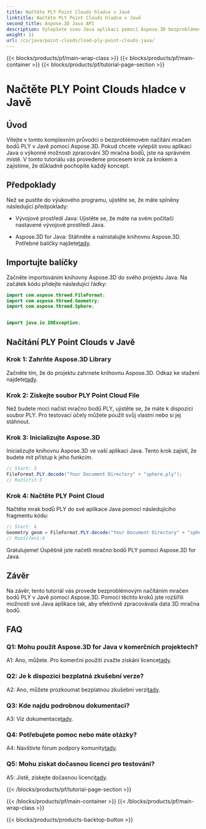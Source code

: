 ```yaml
---
title: Načtěte PLY Point Clouds hladce v Javě
linktitle: Načtěte PLY Point Clouds hladce v Javě
second_title: Aspose.3D Java API
description: Vylepšete svou Java aplikaci pomocí Aspose.3D bezproblémového načítání mračna bodů PLY. Podrobný průvodce, často kladené dotazy a podpora.
weight: 11
url: /cs/java/point-clouds/load-ply-point-clouds-java/
---
```


{{< blocks/products/pf/main-wrap-class >}}
{{< blocks/products/pf/main-container >}}
{{< blocks/products/pf/tutorial-page-section >}}

# Načtěte PLY Point Clouds hladce v Javě

## Úvod

Vítejte v tomto komplexním průvodci o bezproblémovém načítání mračen bodů PLY v Javě pomocí Aspose.3D. Pokud chcete vylepšit svou aplikaci Java o výkonné možnosti zpracování 3D mračna bodů, jste na správném místě. V tomto tutoriálu vás provedeme procesem krok za krokem a zajistíme, že důkladně pochopíte každý koncept.

## Předpoklady

Než se pustíte do výukového programu, ujistěte se, že máte splněny následující předpoklady:

- Vývojové prostředí Java: Ujistěte se, že máte na svém počítači nastavené vývojové prostředí Java.

-  Aspose.3D for Java: Stáhněte a nainstalujte knihovnu Aspose.3D. Potřebné balíčky najdete[tady](https://releases.aspose.com/3d/java/).

## Importujte balíčky

Začněte importováním knihovny Aspose.3D do svého projektu Java. Na začátek kódu přidejte následující řádky:

```java
import com.aspose.threed.FileFormat;
import com.aspose.threed.Geometry;
import com.aspose.threed.Sphere;


import java.io.IOException;
```

## Načítání PLY Point Clouds v Javě

### Krok 1: Zahrňte Aspose.3D Library

 Začněte tím, že do projektu zahrnete knihovnu Aspose.3D. Odkaz ke stažení najdete[tady](https://releases.aspose.com/3d/java/).

### Krok 2: Získejte soubor PLY Point Cloud File

Než budete moci načíst mračno bodů PLY, ujistěte se, že máte k dispozici soubor PLY. Pro testovací účely můžete použít svůj vlastní nebo si jej stáhnout.

### Krok 3: Inicializujte Aspose.3D

Inicializujte knihovnu Aspose.3D ve vaší aplikaci Java. Tento krok zajistí, že budete mít přístup k jeho funkcím.

```java
// Start: 3
FileFormat.PLY.decode("Your Document Directory" + "sphere.ply");
// Rozšířit:3
```

### Krok 4: Načtěte PLY Point Cloud

Načtěte mrak bodů PLY do své aplikace Java pomocí následujícího fragmentu kódu:

```java
// Start: 4
Geometry geom = FileFormat.PLY.decode("Your Document Directory" + "sphere.ply");
// Rozšíření:4
```

Gratulujeme! Úspěšně jste načetli mračno bodů PLY pomocí Aspose.3D for Java.

## Závěr

Na závěr, tento tutoriál vás provede bezproblémovým načítáním mračen bodů PLY v Javě pomocí Aspose.3D. Pomocí těchto kroků jste rozšířili možnosti své Java aplikace tak, aby efektivně zpracovávala data 3D mračna bodů.

## FAQ

### Q1: Mohu použít Aspose.3D for Java v komerčních projektech?

 A1: Ano, můžete. Pro komerční použití zvažte získání licence[tady](https://purchase.aspose.com/buy).

### Q2: Je k dispozici bezplatná zkušební verze?

 A2: Ano, můžete prozkoumat bezplatnou zkušební verzi[tady](https://releases.aspose.com/).

### Q3: Kde najdu podrobnou dokumentaci?

A3: Viz dokumentace[tady](https://reference.aspose.com/3d/java/).

### Q4: Potřebujete pomoc nebo máte otázky?

 A4: Navštivte fórum podpory komunity[tady](https://forum.aspose.com/c/3d/18).

### Q5: Mohu získat dočasnou licenci pro testování?

 A5: Jistě, získejte dočasnou licenci[tady](https://purchase.aspose.com/temporary-license/).

{{< /blocks/products/pf/tutorial-page-section >}}

{{< /blocks/products/pf/main-container >}}
{{< /blocks/products/pf/main-wrap-class >}}

{{< blocks/products/products-backtop-button >}}
